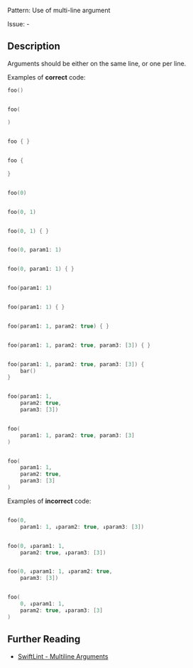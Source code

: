 Pattern: Use of multi-line argument

Issue: -

## Description

Arguments should be either on the same line, or one per line.

Examples of **correct** code:
```swift
foo()


foo(
    
)


foo { }


foo {
    
}


foo(0)


foo(0, 1)


foo(0, 1) { }


foo(0, param1: 1)


foo(0, param1: 1) { }


foo(param1: 1)


foo(param1: 1) { }


foo(param1: 1, param2: true) { }


foo(param1: 1, param2: true, param3: [3]) { }


foo(param1: 1, param2: true, param3: [3]) {
    bar()
}


foo(param1: 1,
    param2: true,
    param3: [3])


foo(
    param1: 1, param2: true, param3: [3]
)


foo(
    param1: 1,
    param2: true,
    param3: [3]
)

```
Examples of **incorrect** code:
```swift

foo(0,
    param1: 1, ↓param2: true, ↓param3: [3])


foo(0, ↓param1: 1,
    param2: true, ↓param3: [3])


foo(0, ↓param1: 1, ↓param2: true,
    param3: [3])


foo(
    0, ↓param1: 1,
    param2: true, ↓param3: [3]
)

```

## Further Reading

* [SwiftLint - Multiline Arguments](https://github.com/realm/SwiftLint/blob/master/Rules.md#multiline-arguments)